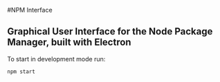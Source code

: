 #NPM Interface
## Graphical User Interface for the Node Package Manager, built with Electron ##

To start in development mode run:
```
npm start
```